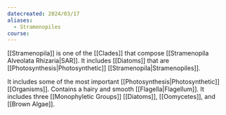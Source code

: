 ```yaml
---
datecreated: 2024/03/17
aliases:
  - Stramenopiles
course:
---
```

[[Stramenopila]] is one of the [[Clades]] that compose [[Stramenopila Alveolata Rhizaria|SAR]]. It includes [[Diatoms]] that are [[Photosynthesis|Photosynthetic]]  [[Stramenopila|Stramenopiles]].

It includes some of the most important [[Photosynthesis|Photosynthetic]] [[Organisms]].
Contains a hairy and smooth [[Flagella|Flagellum]].
It includes three [[Monophyletic Groups]] [[Diatoms]], [[Oomycetes]], and [[Brown Algae]].